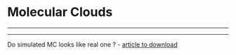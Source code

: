 # Molecular Clouds

***

***

Do simulated MC looks like real one ? - [article to download](https://academic.oup.com/mnras/article-abstract/519/4/6392/6987292?redirectedFrom=fulltext&login=false)